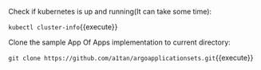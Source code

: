 Check if kubernetes is up and running(It can take some time):

`kubectl cluster-info`{{execute}}

Clone the sample App Of Apps implementation to current directory:

`git clone https://github.com/a1tan/argoapplicationsets.git`{{execute}}